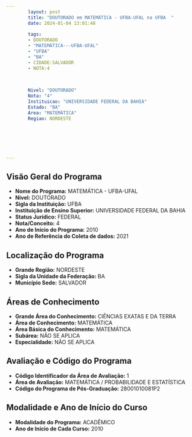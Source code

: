 ```yaml
---
        layout: post
        title: "DOUTORADO em MATEMÁTICA - UFBA-UFAL na UFBA  "
        date: 2024-01-04 13:01:48
     
        tags:
        - DOUTORADO
        - "MATEMÁTICA---UFBA-UFAL"
        - "UFBA"
        - "BA"
        - CIDADE:SALVADOR
        - NOTA:4
        
       

        Nivel: "DOUTORADO"
        Nota: "4"
        Instituicao: "UNIVERSIDADE FEDERAL DA BAHIA"
        Estado: "BA"
        Area: "MATEMÁTICA"
        Regiao: NORDESTE
        
        
        
        
        
        
---
```

## Visão Geral do Programa
- **Nome do Programa:** MATEMÁTICA - UFBA-UFAL
- **Nível:** DOUTORADO
- **Sigla da Instituição:** UFBA
- **Instituição de Ensino Superior:** UNIVERSIDADE FEDERAL DA BAHIA
- **Status Jurídico:** FEDERAL
- **Nota/Conceito:** 4
- **Ano de Início do Programa:** 2010
- **Ano de Referência do Coleta de dados:** 2021

## Localização do Programa
- **Grande Região:** NORDESTE
- **Sigla da Unidade da Federação:** BA
- **Município Sede:** SALVADOR

## Áreas de Conhecimento
- **Grande Área do Conhecimento:** CIÊNCIAS EXATAS E DA TERRA
- **Área de Conhecimento:** MATEMÁTICA
- **Área Básica do Conhecimento:** MATEMÁTICA
- **Subárea:** NÃO SE APLICA
- **Especialidade:** NÃO SE APLICA

## Avaliação e Código do Programa
- **Código Identificador da Área de Avaliação:** 1
- **Área de Avaliação:** MATEMÁTICA / PROBABILIDADE E ESTATÍSTICA
- **Código do Programa de Pós-Graduação:** 28001010081P2


## Modalidade e Ano de Início do Curso
- **Modalidade do Programa:** ACADÊMICO
- **Ano de Início de Cada Curso:** 2010
